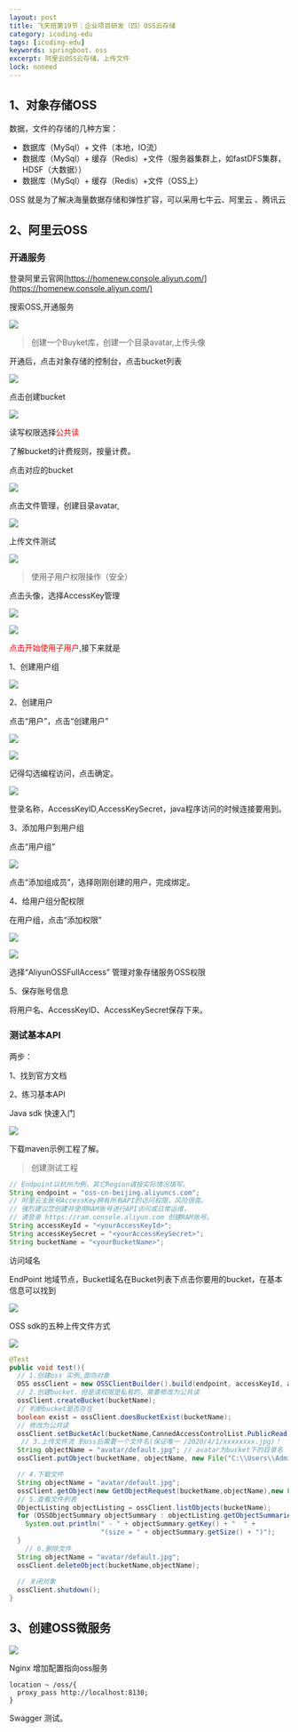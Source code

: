 ```yaml
---
layout: post
title: 飞天班第19节：企业项目研发（四）OSS云存储
category: icoding-edu
tags: [icoding-edu]
keywords: springboot，oss
excerpt: 阿里云OSS云存储，上传文件
lock: noneed
---
```


## 1、对象存储OSS

数据，文件的存储的几种方案：

- 数据库（MySql）+ 文件（本地，IO流）
- 数据库（MySql）+ 缓存（Redis）+文件（服务器集群上，如fastDFS集群，HDSF（大数据））
- 数据库（MySql）+ 缓存（Redis）+文件（OSS上）

OSS 就是为了解决海量数据存储和弹性扩容，可以采用七牛云、阿里云 、腾讯云



## 2、阿里云OSS

### 开通服务

登录阿里云官网[https://homenew.console.aliyun.com/](https://homenew.console.aliyun.com/)

搜索OSS,开通服务

![](/assets/images/2020/icoding/project-build/ali-oss.gif)



> 创建一个Buyket库，创建一个目录avatar,上传头像

开通后，点击对象存储的控制台，点击bucket列表

![](/assets/images/2020/icoding/project-build/ali-oss-bucket.gif)

点击创建bucket

![](/assets/images/2020/icoding/project-build/ali-oss-bucket-create.gif)

读写权限选择<font color="red">公共读</font>

了解bucket的计费规则，按量计费。

点击对应的bucket

![](/assets/images/2020/icoding/project-build/ali-oss-bucket-manage.gif)

点击文件管理，创建目录avatar,

![](/assets/images/2020/icoding/project-build/ali-oss-bucket-fold-create.gif)

上传文件测试

![](/assets/images/2020/icoding/project-build/ali-oss-bucket-upload-file.gif)



> 使用子用户权限操作（安全）

点击头像，选择AccessKey管理

![](/assets/images/2020/icoding/project-build/ali-sub-access-key.gif)

![](/assets/images/2020/icoding/project-build/ali-use-sub-access.gif)

<font color="red">点击开始使用子用户</font>,接下来就是

1、创建用户组

![](/assets/images/2020/icoding/project-build/ali-create-sub-group.gif)

2、创建用户

点击“用户”，点击“创建用户”

![](/assets/images/2020/icoding/project-build/ali-create-sub-user.gif)

![](/assets/images/2020/icoding/project-build/ali-create-sub-user2.gif)

记得勾选编程访问，点击确定。

![](/assets/images/2020/icoding/project-build/ali-create-sub-user3.gif)

登录名称，AccessKeyID,AccessKeySecret，java程序访问的时候连接要用到。

3、添加用户到用户组

点击“用户组”

![](/assets/images/2020/icoding/project-build/ali-bind-user-group.gif)

点击“添加组成员”，选择刚刚创建的用户，完成绑定。

4、给用户组分配权限

在用户组，点击“添加权限”

![](/assets/images/2020/icoding/project-build/ali-group-previge.gif)

![](/assets/images/2020/icoding/project-build/ali-group-previge2.gif)

选择“AliyunOSSFullAccess” 管理对象存储服务OSS权限

5、保存账号信息

 将用户名、AccessKeyID、AccessKeySecret保存下来。



### 测试基本API

两步：

1、找到官方文档

2、练习基本API

Java sdk 快速入门

![](/assets/images/2020/icoding/project-build/ali-oss-api-test.gif)

下载maven示例工程了解。

> 创建测试工程

```java
// Endpoint以杭州为例，其它Region请按实际情况填写。
String endpoint = "oss-cn-beijing.aliyuncs.com";
// 阿里云主账号AccessKey拥有所有API的访问权限，风险很高。
// 强烈建议您创建并使用RAM账号进行API访问或日常运维，
// 请登录 https://ram.console.aliyun.com 创建RAM账号。
String accessKeyId = "<yourAccessKeyId>";
String accessKeySecret = "<yourAccessKeySecret>";
String bucketName = "<yourBucketName>";
```

访问域名

EndPoint 地域节点，Bucket域名在Bucket列表下点击你要用的bucket，在基本信息可以找到

![](/assets/images/2020/icoding/project-build/ali-oss-endpoint.gif)

OSS sdk的五种上传文件方式

![](/assets/images/2020/icoding/project-build/ali-oss-api-uploadfile-method.gif)





```java
@Test
public void test(){
  // 1.创建oss 实例,面向对象
  OSS ossClient = new OSSClientBuilder().build(endpoint, accessKeyId, accessKeySecret);
  // 2.创建bucket，但是读权限是私有的，需要修改为公共读
  ossClient.createBucket(bucketName);
  // 判断bucket是否存在
  boolean exist = ossClient.doesBucketExist(bucketName);
  // 修改为公共读
  ossClient.setBucketAcl(bucketName,CannedAccessControlList.PublicRead);
   // 3.上传文件流 到oss后需要一个文件名(保证唯一 /2020/4/1/xxxxxxxx.jpg)！
  String objectName = "avatar/default.jpg"; // avatar为bucket下的目录名
  ossClient.putObject(bucketName, objectName, new File("C:\\Users\\Administrator\\Desktop\\dafault.jpg"));

  // 4.下载文件
  String objectName = "avatar/default.jpg";
  ossClient.getObject(new GetObjectRequest(bucketName,objectName),new File("a.jpg"));
  // 5.查看文件列表
  ObjectListing objectListing = ossClient.listObjects(bucketName);
  for (OSSObjectSummary objectSummary : objectListing.getObjectSummaries()) 	{
    System.out.println(" - " + objectSummary.getKey() + "  " +
                       "(size = " + objectSummary.getSize() + ")");
  }
	// 6.删除文件
  String objectName = "avatar/default.jpg";
  ossClient.deleteObject(bucketName,objectName);
  
  // 关闭对象
  ossClient.shutdown();
}
```



## 3、创建OSS微服务

![](/assets/images/2020/icoding/project-build/jude-edu-oss.gif)

Nginx 增加配置指向oss服务

```nginx
location ~ /oss/{
  proxy_pass http://localhost:8130;
}
```

Swagger 测试。